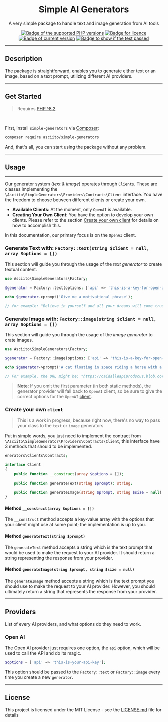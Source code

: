 <h1 align="center">Simple AI Generators</h1>

<p align="center">A very simple package to handle text and image generation from AI tools</p>
<p align="center">
    <a href="https://www.php.net/releases/index.php"><img src="https://img.shields.io/badge/php-^8.2-blue.svg" alt="Badge of the supported PHP versions"></a>
    <a href="./LICENSE.md"><img src="https://img.shields.io/badge/license-MIT-blue" alt="Badge for licence"></a>
    <a href="https://packagist.org/packages/asciito/simple-generators"><img src="https://img.shields.io/packagist/v/asciito/simple-generators.svg?style=flat-square" alt="Badge of current version"></a>
    <a href="https://github.com/asciito/simple-generators/actions/workflows/test.yml"><img src="https://github.com/asciito/simple-generators/actions/workflows/test.yml/badge.svg" alt="Badge to show if the test passed"></a>
</p>

---

## Description

The package is straightforward, enables you to generate either text or an
image, based on a text prompt, utilizing different AI providers.

---

## Get Started

> Requires [PHP ^8.2](https://www.php.net/releases/)

<br>

First, install `simple-generators` via [Composer](https://getcomposer.org/):

```shell
composer require asciito/simple-generators
```

And, that's all, you can start using the package without any problem.

---

## Usage

---

Our generator system (_text & image_) operates through `Clients`. These are classes implementing the
`\Asciito\SimpleGenerators\Providers\Contracts\Client` interface. You have the freedom to choose between
different clients or create your own.

- **Available Clients**: At the moment, only `OpenAI` is available.
- **Creating Your Own Client**: You have the option to develop your own clients. Please refer to the section [Create your own client](#create-your-own-client) for details on how to accomplish this.

In this documentation, our primary focus is on the `OpenAI` client.

### Generate Text with: `Factory::text(string $client = null, array $options = [])`

This section will guide you through the usage of the _text generator_ to create textual content.

```php
use Asciito\SimpleGenerators\Factory;

$generator = Factory::text(options: ['api' => 'this-is-a-key-for-open-ai']);

echo $generator->prompt('Give me a motivational phrase');

// for example: "Believe in yourself and all your dreams will come true".
```

### Generate Image with: `Factory::image(string $client = null, array $options = [])`

This section will guide you through the usage of the _image generator_ to crate images.

```php
use Asciito\SimpleGenerators\Factory;

$generator = Factory::image(options: ['api' => 'this-is-a-key-for-open-ai']);

echo $generator->prompt('A cat floating in space riding a horse with a France flag');

// For example, the URL might be: "https://oaidalleapiprodscus.blob.core.windows.net/private/rA23htPg4..."
```

> **Note**: If you omit the first parameter (in both static methods), the generator provider will fall back
> to `OpenAI` client, so be sure to give the correct options for the `OpenAI` [client](#open-ai).

### Create your own `client`

> This is a work in progress, because right now, there's no way to pass your class to the
> `text` or `image` generators

Put in simple words, you just need to implement the contract from `\Asciito\SimpleGenerator\Providers\Contracts\Client`,
this interface have 3 methods that should to be implemented.

```php
enerators\Clients\Contracts;

interface Client
{
    public function __construct(array $options = []);
    
    public function generateText(string $prompt): string;

    public function generateImage(string $prompt, string $size = null): string;
}
```

#### Method `__construct(array $options = [])`
The `__construct` method accepts a key-value array with the options that your client might use at some
point; the implementation is up to you.

#### Method `generateText(string $prompt)`
The `generateText` method accepts a string which is the text prompt that would be used to
make the request to your AI provider. It should return a string representing the response from your provider.

#### Method `generateImage(string $prompt, string $size = null)`
The `generateImage` method accepts a string which is the text prompt you should use to
make the request to your AI provider. However, you should ultimately return a string that represents
the response from your provider.

---

## Providers

List of every AI providers, and what options do they need to work.


### Open AI
The Open AI provider just requires one option, the `api` option, which will
be used to call the API and do its magic.

```php
$options = ['api' => 'this-is-your-api-key'];
```

This option should be passed to the `Factory::text` or `Factory::image` every time
you create a new `generator`.

---

## License

This project is licensed under the MIT License - see the [LICENSE.md](LICENSE.md) file for details